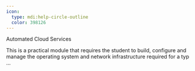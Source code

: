 ```yaml
---
icon:
  type: mdi:help-circle-outline
  color: 398126
---
```

Automated Cloud Services

This is a practical module that requires the student to build, configure and manage the operating system and network infrastructure required for a typ ... 

